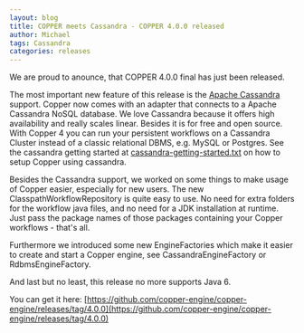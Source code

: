 ```yaml
---
layout: blog
title: COPPER meets Cassandra - COPPER 4.0.0 released
author: Michael
tags: Cassandra
categories: releases
---
```


We are proud to anounce, that COPPER 4.0.0 final has just been released.

The most important new feature of this release is the [Apache Cassandra](http://cassandra.apache.org/) support. Copper now comes with an adapter that connects to a Apache Cassandra NoSQL database.
We love Cassandra because it offers high availability and really scales linear. Besides it is for free and open source.
With Copper 4 you can run your persistent workflows on a Cassandra Cluster instead of a classic relational DBMS, e.g. MySQL or Postgres.
See the cassandra getting started at [cassandra-getting-started.txt](https://github.com/copper-engine/copper-engine/blob/master/projects/copper-cassandra/cassandra-storage/cassandra-getting-started.txt) on how to setup Copper using cassandra.

Besides the Cassandra support, we worked on some things to make usage of Copper easier, especially for new users.
The new ClasspathWorkflowRepository is quite easy to use. No need for extra folders for the workflow java files, and no need for a JDK installation at runtime.
Just pass the package names of those packages containing your Copper workflows - that's all.

Furthermore we introduced some new EngineFactories which make it easier to create and start a Copper engine, see CassandraEngineFactory or RdbmsEngineFactory.

And last but no least, this release no more supports Java 6.

You can get it here:
[https://github.com/copper-engine/copper-engine/releases/tag/4.0.0](https://github.com/copper-engine/copper-engine/releases/tag/4.0.0)